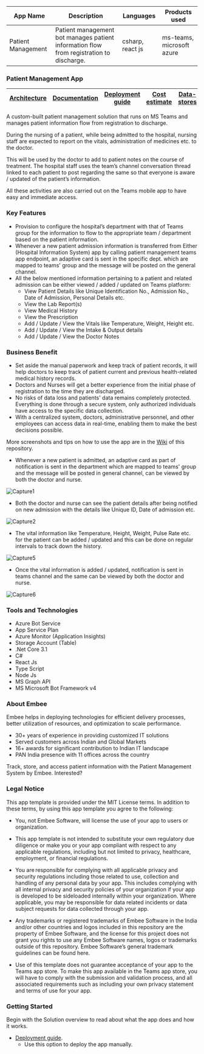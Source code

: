 <table>
<thead>
<tr>
<th>App Name</th>
<th>Description</th>
<th>Languages</th>
<th>Products used</th>
</tr>
</thead>
<tbody>
<tr>
<td>Patient Management</td>
<td>Patient management bot manages patient information flow from registration to discharge.</td>
<td>csharp, react js</td>
<td>ms-teams, microsoft azure</td>
</tr>
</tbody>
</table>

### Patient Management App

<table>
<thead>
<tr>
<th><a href="https://github.com/Embee-Software-Private-Limited/TeamsApp.PatientManagement/wiki/Solution-Overview">Architecture</a></th>
<th><a href="https://github.com/Embee-Software-Private-Limited/TeamsApp.PatientManagement/wiki">Documentation</a></th>
<th><a href="https://github.com/Embee-Software-Private-Limited/TeamsApp.PatientManagement/wiki/Deployment-guide">Deployment guide</a></th>
<th><a href="https://github.com/Embee-Software-Private-Limited/TeamsApp.PatientManagement/wiki/Cost-estimate">Cost estimate</a></th>
<th><a href="https://github.com/Embee-Software-Private-Limited/TeamsApp.PatientManagement/wiki/Data-stores">Data-stores</a></th>
</tr>
</thead>
</table>
A custom-built patient management solution that runs on MS Teams and manages patient information flow from registration to discharge.  

During the nursing of a patient, while being admitted to the hospital, nursing staff are expected to report on the vitals, administration of medicines etc. to the doctor.  

This will be used by the doctor to add to patient notes on the course of treatment. The hospital staff uses the team’s channel conversation thread linked to each patient to post regarding the same so that everyone is aware / updated of the patient’s information.  

All these activities are also carried out on the Teams mobile app to have easy and immediate access. 

### Key Features 
 - Provision to configure the hospital’s department with that of Teams group for the information to flow to the appropriate team / department based on the patient information.
 - Whenever a new patient admission information is transferred from Either (Hospital Information System) app by calling patient management teams app endpoint, an adaptive card is sent in the specific dept. which are mapped to teams' group and the message will be posted on the general channel.
 - All the below mentioned information pertaining to a patient and related admission can be either viewed / added / updated on Teams platform:
   - View Patient Details like Unique Identification No., Admission No., Date of Admission, Personal Details etc. 
   - View the Lab Report(s)
   - View Medical History 
   - View the Prescription 
   - Add / Update / View the Vitals like Temperature, Weight, Height etc.
   - Add / Update / View the Intake & Output details
   - Add / Update / View the Doctor Notes  

### Business Benefit 

- Set aside the manual paperwork and keep track of patient records, it will help doctors to keep track of patient current and previous health-related medical history records. 
- Doctors and Nurses will get a better experience from the initial phase of registration to the time they are discharged.  
- No risks of data loss and patients' data remains completely protected. Everything is done through a secure system, only authorized individuals have access to the specific data collection.  
- With a centralized system, doctors, administrative personnel, and other employees can access data in real-time, enabling them to make the best decisions possible. 
 
More screenshots and tips on how to use the app are in the [Wiki](https://github.com/Embee-Software-Private-Limited/TeamsApp.PatientManagement/wiki) of this repository.

  - Whenever a new patient is admitted, an adaptive card as part of notification is sent in the department which are mapped to teams' group and the message will be posted in general channel, can be viewed by both the doctor and nurse.

  
  ![Capture1](https://user-images.githubusercontent.com/81224711/181476497-127d5840-da2d-46bf-bad8-1fce1db2f39f.png)

  - Both the doctor and nurse can see the patient details after being notified on new admission with the details like Unique ID, Date of admission etc.
  
  ![Capture2](https://user-images.githubusercontent.com/81224711/181476721-57325bb2-0be7-43ec-88fc-fadf72d97611.PNG)

  - The vital information like Temperature, Height, Weight, Pulse Rate etc. for the patient can be added / updated and this can be done on regular intervals to track down the history.
  
  ![Capture5](https://user-images.githubusercontent.com/81224711/181476959-b4f51dfb-12ab-4915-832d-7133fff1aa24.png)

  - Once the vital information is added / updated, notification is sent in teams channel and the same can be viewed by both the doctor and nurse.

  ![Capture6](https://user-images.githubusercontent.com/81224711/181477062-34f34972-f2a3-4d5c-950c-d009ae6692fc.png)



### Tools and Technologies
- Azure Bot Service 
- App Service Plan 
- Azure Monitor (Application Insights) 
- Storage Account (Table) 
- .Net Core 3.1
- C#
- React Js
- Type Script
- Node Js
- MS Graph API
- MS Microsoft Bot Framework v4

### About Embee

Embee helps in deploying technologies for efficient delivery processes, better utilization of resources, and optimization to scale performance.   

 - 30+ years of experience in providing customized IT solutions
 - Served customers across Indian and Global Markets    
 - 16+ awards for significant contribution to Indian IT landscape   
 - PAN India presence with 11 offices across the country 
 
Track, store, and access patient information with the Patient Management System by Embee. Interested?  

### Legal Notice

This app template is provided under the MIT License terms. In addition to these terms, by using this app template you agree to the following:

 - You, not Embee Software, will license the use of your app to users or organization.

 - This app template is not intended to substitute your own regulatory due diligence or make you or your app compliant with respect to any applicable regulations, including but not limited to privacy, healthcare, employment, or financial regulations.

- You are responsible for complying with all applicable privacy and security regulations including those related to use, collection and handling of any personal data by your app. This includes complying with all internal privacy and security policies of your organization if your app is developed to be sideloaded internally within your organization. Where applicable, you may be responsible for data related incidents or data subject requests for data collected through your app.

- Any trademarks or registered trademarks of Embee Software in the India and/or other countries and logos included in this repository are the property of Embee Software, and the license for this project does not grant you rights to use any Embee Software names, logos or trademarks outside of this repository. Embee Software’s general trademark guidelines can be found here.

- Use of this template does not guarantee acceptance of your app to the Teams app store. To make this app available in the Teams app store, you will have to comply with the submission and validation process, and all associated requirements such as including your own privacy statement and terms of use for your app.

### Getting Started

Begin with the Solution overview to read about what the app does and how it works.

- [Deployment guide](https://github.com/Embee-Software-Private-Limited/TeamsApp.PatientManagement/wiki/Deployment-guide).
   - Use this option to deploy the app manually.
